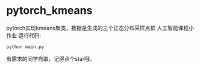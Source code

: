 # pytorch_kmeans
pytorch实现kmeans聚类，数据是生成的三个正态分布采样点群
人工智能课程小作业
运行代码:
```
python main.py
```
有需求的同学自取，记得点个star哦。
